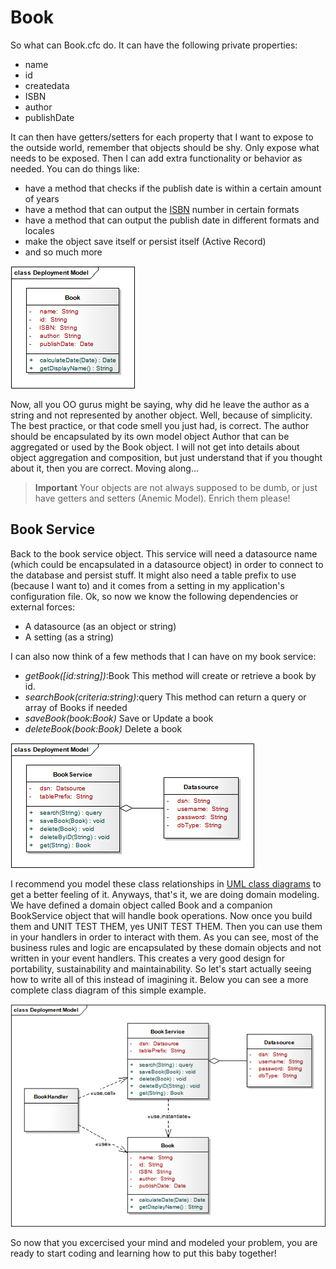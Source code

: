 # Book

So what can Book.cfc do. It can have the following private properties: 

* name
* id
* createdata
* ISBN
* author
* publishDate


It can then have getters/setters for each property that I want to expose to the outside world, remember that objects should be shy. Only expose what needs to be exposed. Then I can add extra functionality or behavior as needed. You can do things like:

* have a method that checks if the publish date is within a certain amount of years
* have a method that can output the [ISBN](http://www.amazon.com/exec/obidos/ASIN/) number in certain formats
* have a method that can output the publish date in different formats and locales
* make the object save itself or persist itself (Active Record)
* and so much more

![](../../images/modelguide_book.png)

Now, all you OO gurus might be saying, why did he leave the author as a string and not represented by another object. Well, because of simplicity. The best practice, or that code smell you just had, is correct. The author should be encapsulated by its own model object Author that can be aggregated or used by the Book object. I will not get into details about object aggregation and composition, but just understand that if you thought about it, then you are correct. Moving along...

> **Important** Your objects are not always supposed to be dumb, or just have getters and setters (Anemic Model). Enrich them please! 


## Book Service

Back to the book service object. This service will need a datasource name (which could be encapsulated in a datasource object) in order to connect to the database and persist stuff. It might also need a table prefix to use (because I want to) and it comes from a setting in my application's configuration file. Ok, so now we know the following dependencies or external forces:

* A datasource (as an object or string)
* A setting (as a string)

I can also now think of a few methods that I can have on my book service:

* *getBook([id:string])*:Book This method will create or retrieve a book by id.
* *searchBook(criteria:string)*:query This method can return a query or array of Books if needed
* *saveBook(book:Book)* Save or Update a book
* *deleteBook(book:Book)* Delete a book

![](../../images/modelguide_bookservice.png)


I recommend you model these class relationships in [UML class diagrams](http://www.agilemodeling.com/artifacts/classDiagram.htm) to get a better feeling of it. Anyways, that's it, we are doing domain modeling. We have defined a domain object called Book and a companion BookService object that will handle book operations. Now once you build them and UNIT TEST THEM, yes UNIT TEST THEM. Then you can use them in your handlers in order to interact with them. As you can see, most of the business rules and logic are encapsulated by these domain objects and not written in your event handlers. This creates a very good design for portability, sustainability and maintainability. So let's start actually seeing how to write all of this instead of imagining it. Below you can see a more complete class diagram of this simple example.

![](../../images/simplemodelclassdiagram.png)

So now that you excercised your mind and modeled your problem, you are ready to start coding and learning how to put this baby together!
